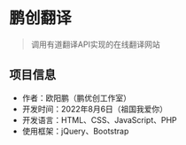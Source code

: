 # 鹏创翻译

> 调用有道翻译API实现的在线翻译网站

## 项目信息

- 作者：欧阳鹏（鹏优创工作室）
- 开发时间：2022年8月6日（祖国我爱你）
- 开发语言：HTML、CSS、JavaScript、PHP
- 使用框架：jQuery、Bootstrap